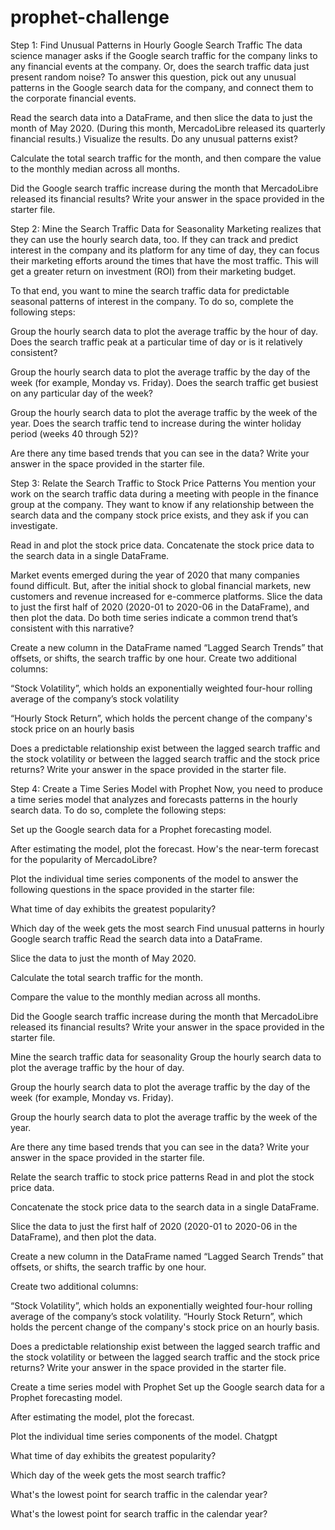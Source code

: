 # prophet-challenge

Step 1: Find Unusual Patterns in Hourly Google Search Traffic
The data science manager asks if the Google search traffic for the company links to any financial events at the company. Or, does the search traffic data just present random noise? To answer this question, pick out any unusual patterns in the Google search data for the company, and connect them to the corporate financial events.



Read the search data into a DataFrame, and then slice the data to just the month of May 2020. (During this month, MercadoLibre released its quarterly financial results.) Visualize the results. Do any unusual patterns exist?

Calculate the total search traffic for the month, and then compare the value to the monthly median across all months.

Did the Google search traffic increase during the month that MercadoLibre released its financial results? Write your answer in the space provided in the starter file.

Step 2: Mine the Search Traffic Data for Seasonality
Marketing realizes that they can use the hourly search data, too. If they can track and predict interest in the company and its platform for any time of day, they can focus their marketing efforts around the times that have the most traffic. This will get a greater return on investment (ROI) from their marketing budget.

To that end, you want to mine the search traffic data for predictable seasonal patterns of interest in the company. To do so, complete the following steps:

Group the hourly search data to plot the average traffic by the hour of day. Does the search traffic peak at a particular time of day or is it relatively consistent?

Group the hourly search data to plot the average traffic by the day of the week (for example, Monday vs. Friday). Does the search traffic get busiest on any particular day of the week?

Group the hourly search data to plot the average traffic by the week of the year. Does the search traffic tend to increase during the winter holiday period (weeks 40 through 52)?

Are there any time based trends that you can see in the data? Write your answer in the space provided in the starter file.

Step 3: Relate the Search Traffic to Stock Price Patterns
You mention your work on the search traffic data during a meeting with people in the finance group at the company. They want to know if any relationship between the search data and the company stock price exists, and they ask if you can investigate.

Read in and plot the stock price data. Concatenate the stock price data to the search data in a single DataFrame.

Market events emerged during the year of 2020 that many companies found difficult. But, after the initial shock to global financial markets, new customers and revenue increased for e-commerce platforms. Slice the data to just the first half of 2020 (2020-01 to 2020-06 in the DataFrame), and then plot the data. Do both time series indicate a common trend that’s consistent with this narrative?

Create a new column in the DataFrame named “Lagged Search Trends” that offsets, or shifts, the search traffic by one hour. Create two additional columns:

“Stock Volatility”, which holds an exponentially weighted four-hour rolling average of the company’s stock volatility

“Hourly Stock Return”, which holds the percent change of the company's stock price on an hourly basis

Does a predictable relationship exist between the lagged search traffic and the stock volatility or between the lagged search traffic and the stock price returns? Write your answer in the space provided in the starter file.

Step 4: Create a Time Series Model with Prophet
Now, you need to produce a time series model that analyzes and forecasts patterns in the hourly search data. To do so, complete the following steps:

Set up the Google search data for a Prophet forecasting model.

After estimating the model, plot the forecast. How's the near-term forecast for the popularity of MercadoLibre?

Plot the individual time series components of the model to answer the following questions in the space provided in the starter file:

What time of day exhibits the greatest popularity?

Which day of the week gets the most search Find unusual patterns in hourly Google search traffic 
Read the search data into a DataFrame. 

Slice the data to just the month of May 2020. 

Calculate the total search traffic for the month.

Compare the value to the monthly median across all months. 

Did the Google search traffic increase during the month that MercadoLibre released its financial results? Write your answer in the space provided in the starter file. 

Mine the search traffic data for seasonality 
Group the hourly search data to plot the average traffic by the hour of day. 

Group the hourly search data to plot the average traffic by the day of the week (for example, Monday vs. Friday). 

Group the hourly search data to plot the average traffic by the week of the year. 

Are there any time based trends that you can see in the data? Write your answer in the space provided in the starter file. 

Relate the search traffic to stock price patterns 
Read in and plot the stock price data. 

Concatenate the stock price data to the search data in a single DataFrame.

Slice the data to just the first half of 2020 (2020-01 to 2020-06 in the DataFrame), and then plot the data. 

Create a new column in the DataFrame named “Lagged Search Trends” that offsets, or shifts, the search traffic by one hour. 

Create two additional columns:

“Stock Volatility”, which holds an exponentially weighted four-hour rolling average of the company’s stock volatility.
“Hourly Stock Return”, which holds the percent change of the company's stock price on an hourly basis. 

Does a predictable relationship exist between the lagged search traffic and the stock volatility or between the lagged search traffic and the stock price returns? Write your answer in the space provided in the starter file.

Create a time series model with Prophet 
Set up the Google search data for a Prophet forecasting model.

After estimating the model, plot the forecast.

Plot the individual time series components of the model. Chatgpt

What time of day exhibits the greatest popularity? 

Which day of the week gets the most search traffic? 

What's the lowest point for search traffic in the calendar year? 

What's the lowest point for search traffic in the calendar year?

 
